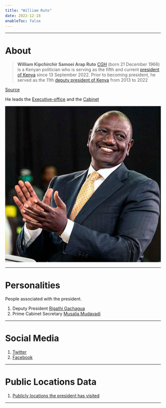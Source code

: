 ```yaml
---
title: "William Ruto"
date: 2022-12-18
enableToc: false
---
```

---
# About 

>**William Kipchirchir Samoei Arap Ruto** [CGH](https://en.wikipedia.org/wiki/Order_of_the_Golden_Heart_(Kenya) "Order of the Golden Heart (Kenya)") (born 21 December 1966) is a Kenyan politician who is serving as the fifth and current [president of Kenya](https://en.wikipedia.org/wiki/President_of_Kenya "President of Kenya") since 13 September 2022. Prior to becoming president, he served as the 11th [deputy president of Kenya](https://en.wikipedia.org/wiki/Deputy_President_of_Kenya "Deputy President of Kenya") from 2013 to 2022

[Source](https://en.wikipedia.org/wiki/William_Ruto)

He leads the [Executive-office](notes/Executive-office.md) and the [Cabinet](notes/Cabinet.md)

![President Ruto|300](_assets/williamRuto.jpeg)

---
# Personalities 

People associated with the president. 

1. Deputy President [Rigathi Gachagua](notes/Rigathi-Gachagua.md)
2. Prime Cabinet Secretary [Musalia Mudavadi](notes/Musalia-Mudavadi.md)

---
# Social Media

1. [Twitter](https://twitter.com/WilliamsRuto)
2. [Facebook](https://www.facebook.com/williamsamoei)

---
# Public Locations Data

1. [Publicly locations the president has visited](notes/Locations.md)

---

